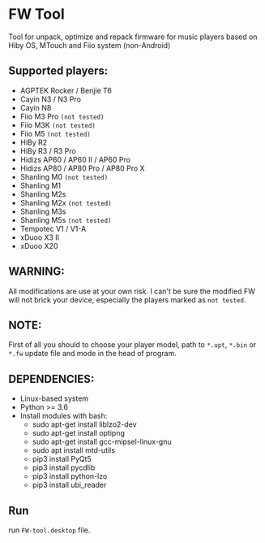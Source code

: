 # FW Tool

Tool for unpack, optimize and repack firmware for music
players based on Hiby OS, MTouch and Fiio system (non-Android)

## Supported players:
- AGPTEK Rocker / Benjie T6
- Cayin N3 / N3 Pro
- Cayin N8
- Fiio M3 Pro `(not tested)`
- Fiio M3K `(not tested)`
- Fiio M5 `(not tested)`
- HiBy R2
- HiBy R3 / R3 Pro
- Hidizs AP60 / AP60 II / AP60 Pro
- Hidizs AP80 / AP80 Pro / AP80 Pro X
- Shanling M0 `(not tested)`
- Shanling M1
- Shanling M2s
- Shanling M2x `(not tested)`
- Shanling M3s
- Shanling M5s `(not tested)`
- Tempotec V1 / V1-A
- xDuoo X3 II
- xDuoo X20

## WARNING:
All modifications are use at your own risk. I can't be
sure the modified FW will not brick your device,
especially the players marked as `not tested`.

## NOTE:
First of all you should to choose your player model, path
to `*.upt`, `*.bin` or `*.fw` update file and mode in the
head of program.

## DEPENDENCIES:
- Linux-based system
- Python >= 3.6
- Install modules with bash:
  - sudo apt-get install liblzo2-dev
  - sudo apt-get install optipng
  - sudo apt-get install gcc-mipsel-linux-gnu
  - sudo apt install mtd-utils
  - pip3 install PyQt5
  - pip3 install pycdlib
  - pip3 install python-lzo
  - pip3 install ubi_reader

## Run
run `FW-tool.desktop` file.

